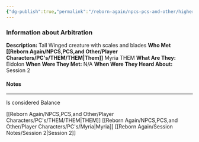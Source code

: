```yaml
---
{"dg-publish":true,"permalink":"/reborn-again/npcs-pcs-and-other/higher-powers/arbitration/"}
---
```


### Information about Arbitration
**Description:** Tall Winged creature with scales and blades
**Who Met [[Reborn Again/NPCS,PCS,and Other/Player Characters/PC's/THEM/THEM\|Them]]** Myria THEM
**What Are They:** Eidolon
**When Were They Met:** N/A
**When Were They Heard About:** Session 2

#### Notes
---
Is considered Balance 

[[Reborn Again/NPCS,PCS,and Other/Player Characters/PC's/THEM/THEM\|THEM]] [[Reborn Again/NPCS,PCS,and Other/Player Characters/PC's/Myria\|Myria]]
[[Reborn Again/Session Notes/Session 2\|Session 2]]
